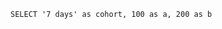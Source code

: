 ```datum
SELECT '7 days' as cohort, 100 as a, 200 as b
```

<ButtonGroup name="dimension">
	<ButtonGroupItem value="a" valueLabel="a" />
	<ButtonGroupItem value="b" valueLabel="b" />
</ButtonGroup>

<DataTable data={datum}>
	<Column id="cohort" title="Week" />
	<Column id={inputs.dimension} />
</DataTable>
